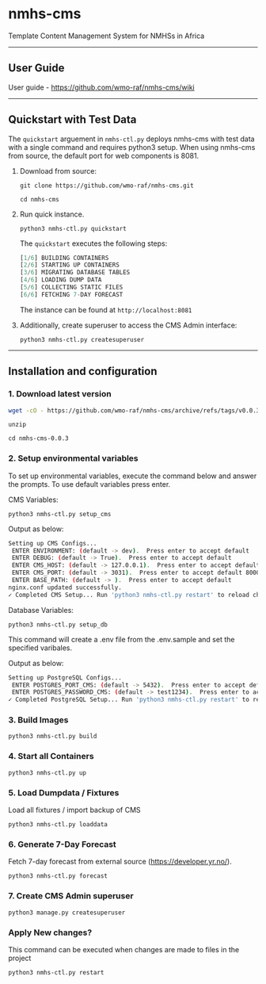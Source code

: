 # nmhs-cms

Template Content Management System for NMHSs in Africa

---

## User Guide

User guide - https://github.com/wmo-raf/nmhs-cms/wiki

---
## Quickstart with Test Data

The `quickstart` arguement in `nmhs-ctl.py` deploys nmhs-cms with test data with a single command and requires python3 setup. When using nmhs-cms from source, the default port for web components is 8081.

1. Download from source:

    `git clone https://github.com/wmo-raf/nmhs-cms.git`

    `cd nmhs-cms`

2. Run quick instance.

    `python3 nmhs-ctl.py quickstart`


    The `quickstart` executes the following steps:

    ```py
    [1/6] BUILDING CONTAINERS
    [2/6] STARTING UP CONTAINERS 
    [3/6] MIGRATING DATABASE TABLES
    [4/6] LOADING DUMP DATA
    [5/6] COLLECTING STATIC FILES
    [6/6] FETCHING 7-DAY FORECAST
    ```

    The instance can be found at `http://localhost:8081`

3. Additionally, create superuser to access the CMS Admin interface:

    `python3 nmhs-ctl.py createsuperuser`

---

## Installation and configuration

### 1. Download latest version

```sh
wget -cO - https://github.com/wmo-raf/nmhs-cms/archive/refs/tags/v0.0.3.zip > nmhs-cms.zip
```

`unzip`

`cd nmhs-cms-0.0.3`

### 2. Setup environmental variables

To set up environmental variables, execute the command below and answer the prompts. To use default variables press enter.

CMS Variables:

`python3 nmhs-ctl.py setup_cms`

Output as below:

```sh
Setting up CMS Configs...
 ENTER ENVIRONMENT: (default -> dev).  Press enter to accept default
 ENTER DEBUG: (default -> True).  Press enter to accept default
 ENTER CMS_HOST: (default -> 127.0.0.1).  Press enter to accept default
 ENTER CMS_PORT: (default -> 3031).  Press enter to accept default 8000
 ENTER BASE_PATH: (default -> ).  Press enter to accept default
nginx.conf updated successfully.
✓ Completed CMS Setup... Run 'python3 nmhs-ctl.py restart' to reload changes
```

Database Variables:

`python3 nmhs-ctl.py setup_db`

This command will create a .env file from the .env.sample and set the specified varibales.

Output as below:

```sh
Setting up PostgreSQL Configs...
 ENTER POSTGRES_PORT_CMS: (default -> 5432).  Press enter to accept default
 ENTER POSTGRES_PASSWORD_CMS: (default -> test1234).  Press enter to accept default
✓ Completed PostgreSQL Setup... Run 'python3 nmhs-ctl.py restart' to reload changes
```

### 3. Build Images

`python3 nmhs-ctl.py build`

### 4. Start all Containers

`python3 nmhs-ctl.py up`

### 5. Load Dumpdata / Fixtures

Load all fixtures / import backup of CMS

`python3 nmhs-ctl.py loaddata`

### 6. Generate 7-Day Forecast

Fetch 7-day forecast from external source (https://developer.yr.no/).

`python3 nmhs-ctl.py forecast`

### 7. Create CMS Admin superuser

`python3 manage.py createsuperuser`

### Apply New changes?

This command can be executed when changes are made to files in the project 

`python3 nmhs-ctl.py restart`

